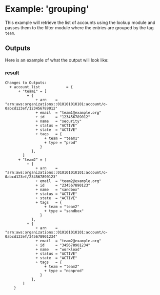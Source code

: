 # Example: 'grouping'

This example will retrieve the list of accounts using the lookup module and passes them to the filter
module where the entries are grouped by the tag `team`.

## Outputs

Here is an example of what the output will look like:

### result

```text
Changes to Outputs:
  + account_list            = {
      + "team1" = [
          + {
              + arn    = "arn:aws:organizations::010101010101:account/o-0abcd123ef/123456789012"
              + email  = "team1@example.org"
              + id     = "123456789012"
              + name   = "security"
              + status = "ACTIVE"
              + state  = "ACTIVE"
              + tags   = {
                  + team = "team1"
                  + type = "prod"
                }
            },
        ]
      + "team2" = [
          + {
              + arn    = "arn:aws:organizations::010101010101:account/o-0abcd123ef/234567890123"
              + email  = "team2@example.org"
              + id     = "234567890123"
              + name   = "sandbox"
              + status = "ACTIVE"
              + state  = "ACTIVE"
              + tags   = {
                  + team = "team2"
                  + type = "sandbox"
                }
            },
          + {
              + arn    = "arn:aws:organizations::010101010101:account/o-0abcd123ef/345678901234"
              + email  = "team2@example.org"
              + id     = "345678901234"
              + name   = "workload"
              + status = "ACTIVE"
              + state  = "ACTIVE"
              + tags   = {
                  + team = "team2"
                  + type = "nonprod"
                }
            },
        ]
    }
```